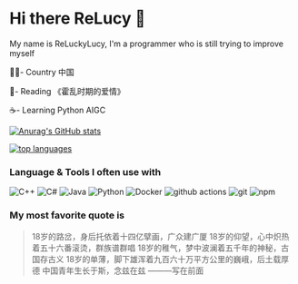# Hi there ReLucy 🦄

My name is ReLuckyLucy, I'm a programmer who is still trying to improve myself

🏳️‍🌈- Country  中国

📖- Reading  《霍乱时期的爱情》

☕- Learning  Python AIGC

[![Anurag's GitHub stats](https://github-readme-stats.vercel.app/api?username=ReLuckyLucy&theme=jolly&show_icons=true)](https://github.com/anuraghazra/github-readme-stats)

<a href="https://github.com/ReLuckyLucy">
  <img align="center" alt="top languages" src="https://github-readme-stats.vercel.app/api/top-langs/?username=reluckylucy" />
</a>



### Language & Tools I often use with

<p>
  <img alt="C++" src="https://img.shields.io/badge/-C++-00599C?style=flat-square&logo=cplusplus&logoColor=fff" />
  <img alt="C#" src="https://img.shields.io/badge/-C%23-239120?style=flat-square&logo=csharp&logoColor=fff" />
  <img alt="Java" src="https://img.shields.io/badge/-Java-5583A2?style=flat-square&logo=openjdk&logoColor=fff" />
  <img alt="Python" src="https://img.shields.io/badge/-Python-3776AB?style=flat-square&logo=python&logoColor=fff" />
  <img alt="Docker" src="https://img.shields.io/badge/-Docker-46a2f1?style=flat-square&logo=docker&logoColor=white" />
  <img alt="github actions" src="https://img.shields.io/badge/-Github_Actions-2088FF?style=flat-square&logo=github-actions&logoColor=white" />
  <img alt="git" src="https://img.shields.io/badge/-Git-F05032?style=flat-square&logo=git&logoColor=white" />
  <img alt="npm" src="https://img.shields.io/badge/-NPM-CB3837?style=flat-square&logo=npm&logoColor=white" />
</p>


### My most favorite quote is

>18岁的路岔，身后托依着十四亿擘画，广众建广厦
18岁的仰望，心中炽热着五十六番滚烫，群族谱群唱
18岁的稚气，梦中波澜着五千年的神秘，古国存古义
18岁的单薄，脚下雄浑着九百六十万平方公里的巍峨，后土载厚德
中国青年生长于斯，念兹在兹
 ———写在前面
